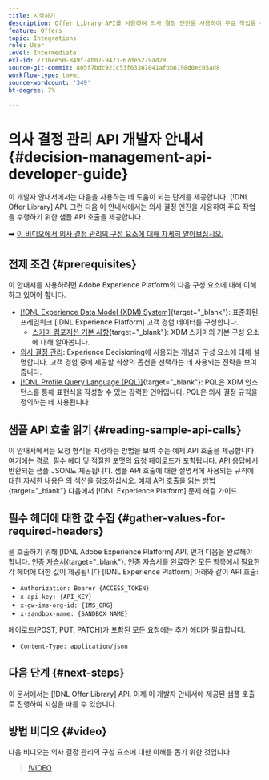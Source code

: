 ```yaml
---
title: 시작하기
description: Offer Library API를 사용하여 의사 결정 엔진을 사용하여 주요 작업을 수행하는 방법을 알아봅니다.
feature: Offers
topic: Integrations
role: User
level: Intermediate
exl-id: 773bee50-849f-4b07-9423-67de5279ad28
source-git-commit: 805f7bdc921c53f63367041afbb6198d0ec05ad8
workflow-type: tm+mt
source-wordcount: '349'
ht-degree: 7%

---
```


# 의사 결정 관리 API 개발자 안내서 {#decision-management-api-developer-guide}

이 개발자 안내서에서는 다음을 사용하는 데 도움이 되는 단계를 제공합니다. [!DNL Offer Library] API. 그런 다음 이 안내서에서는 의사 결정 엔진을 사용하여 주요 작업을 수행하기 위한 샘플 API 호출을 제공합니다.

➡️ [이 비디오에서 의사 결정 관리의 구성 요소에 대해 자세히 알아보십시오.](#video)

## 전제 조건 {#prerequisites}

이 안내서를 사용하려면 Adobe Experience Platform의 다음 구성 요소에 대해 이해하고 있어야 합니다.

* [[!DNL Experience Data Model (XDM) System]](https://experienceleague.adobe.com/docs/experience-platform/xdm/home.html?lang=ko-KR){target="_blank"}: 표준화된 프레임워크 [!DNL Experience Platform] 고객 경험 데이터를 구성합니다.
   * [스키마 컴포지션 기본 사항](https://experienceleague.adobe.com/docs/experience-platform/xdm/schema/composition.html?lang=ko-KR){target="_blank"}: XDM 스키마의 기본 구성 요소에 대해 알아봅니다.
* [의사 결정 관리](../../../using/offers/get-started/starting-offer-decisioning.md): Experience Decisioning에 사용되는 개념과 구성 요소에 대해 설명합니다. 고객 경험 중에 제공할 최상의 옵션을 선택하는 데 사용되는 전략을 보여 줍니다.
* [[!DNL Profile Query Language (PQL)]](https://experienceleague.adobe.com/docs/experience-platform/segmentation/pql/overview.html){target="_blank"}: PQL은 XDM 인스턴스를 통해 표현식을 작성할 수 있는 강력한 언어입니다. PQL은 의사 결정 규칙을 정의하는 데 사용됩니다.

## 샘플 API 호출 읽기 {#reading-sample-api-calls}

이 안내서에서는 요청 형식을 지정하는 방법을 보여 주는 예제 API 호출을 제공합니다. 여기에는 경로, 필수 헤더 및 적절한 포맷의 요청 페이로드가 포함됩니다. API 응답에서 반환되는 샘플 JSON도 제공됩니다. 샘플 API 호출에 대한 설명서에 사용되는 규칙에 대한 자세한 내용은 의 섹션을 참조하십시오. [예제 API 호출을 읽는 방법](https://experienceleague.adobe.com/docs/experience-platform/landing/troubleshooting.html#how-do-i-format-an-api-request){target="_blank"} 다음에서 [!DNL Experience Platform] 문제 해결 가이드.

## 필수 헤더에 대한 값 수집 {#gather-values-for-required-headers}

을 호출하기 위해 [!DNL Adobe Experience Platform] API, 먼저 다음을 완료해야 합니다. [인증 자습서](https://experienceleague.adobe.com/docs/experience-platform/landing/platform-apis/api-authentication.html){target="_blank"}. 인증 자습서를 완료하면 모든 항목에서 필요한 각 헤더에 대한 값이 제공됩니다 [!DNL Experience Platform] 아래와 같이 API 호출:

* `Authorization: Bearer {ACCESS_TOKEN}`
* `x-api-key: {API_KEY}`
* `x-gw-ims-org-id: {IMS_ORG}`
* `x-sandbox-name: {SANDBOX_NAME}`

페이로드(POST, PUT, PATCH)가 포함된 모든 요청에는 추가 헤더가 필요합니다.

* `Content-Type: application/json`

## 다음 단계 {#next-steps}

이 문서에서는 [!DNL Offer Library] API. 이제 이 개발자 안내서에 제공된 샘플 호출로 진행하여 지침을 따를 수 있습니다.
<!--
>[!NOTE]
>
> The In-app messaging channel in Adobe Journey Optimizer uses decision management objects. If your organization uses the in-app messaging channel, then API list requests for objects will include objects created by the in-app messaging service and can be ignored for decision management use cases. Objects created for in-app messages will have `createdBy = “Mobile_Sheliak”`.
-->

## 방법 비디오 {#video}

다음 비디오는 의사 결정 관리의 구성 요소에 대한 이해를 돕기 위한 것입니다.

>[!VIDEO](https://video.tv.adobe.com/v/329919?quality=12)

